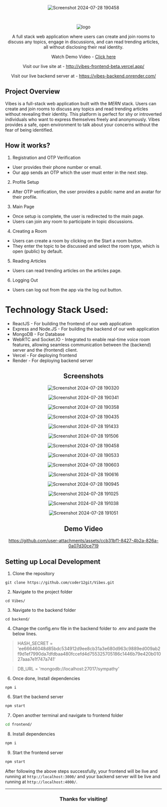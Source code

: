 <div align='center'>
   

![Screenshot 2024-07-28 190458](https://github.com/user-attachments/assets/17ed695f-f705-4047-b970-cb2c6c57c436)



<br>

![logo](https://github.com/user-attachments/assets/5d3fdc55-2f72-4ec2-87cd-29c4cfdf6e43)

A full stack web application where users can create and join rooms to discuss any topics, engage in discussions, and can read trending articles, all without disclosing their real identity.

Watch Demo Video - <a href='https://youtu.be/P-IykV3HPWg?si=4EqMGDynZ-RFg30I'>Click here</a>

Visit our live site at - http://vibes-frontend-beta.vercel.app/

Visit our live backend server at - https://vibes-backend.onrender.com/
   
</div>

## Project Overview

Vibes is a full-stack web application built with the *MERN* stack. Users can create and join rooms to discuss any topics and read trending articles without revealing their identity. This platform is perfect for shy or introverted individuals who want to express themselves freely and anonymously. Vibes provides a safe, open environment to talk about your concerns without the fear of being identified.

## How it works?
1. Registration and OTP Verification

- User provides their phone number or email.
- Our app sends an OTP which the user must enter in the next step.
2. Profile Setup

- After OTP verification, the user provides a public name and an avatar for their profile.
3. Main Page

- Once setup is complete, the user is redirected to the main page.
- Users can join any room to participate in topic discussions.
4. Creating a Room

- Users can create a room by clicking on the Start a room button.
- They enter the topic to be discussed and select the room type, which is open (public) by default.
5. Reading Articles

- Users can read trending articles on the articles page.
6. Logging Out

- Users can log out from the app via the log out button.


# Technology Stack Used:

- ReactJS - For building the frontend of our web application
- Express and Node.JS - For building the backend of our web application
- MongoDB - For Database
- WebRTC and Socket.IO - Integrated to enable real-time voice room features, allowing seamless communication between the (backend) server and the (frontend) client.
- Vercel - For deploying frontend
- Render - For deploying backend server

<div align='center'>

<h2>Screenshots</h2>

![Screenshot 2024-07-28 190320](https://github.com/user-attachments/assets/2bc365ce-9ac5-492a-a95a-1e16169c3f0d)

![Screenshot 2024-07-28 190341](https://github.com/user-attachments/assets/ec55a83e-8dbf-45cc-92bc-af2204f32841)


![Screenshot 2024-07-28 190358](https://github.com/user-attachments/assets/be9390dc-bbd1-4621-ae11-1c1357c2e770)


![Screenshot 2024-07-28 190435](https://github.com/user-attachments/assets/b1146de0-66b3-4dd0-8398-cba476387025)

![Screenshot 2024-07-28 191433](https://github.com/user-attachments/assets/dc1d766f-c128-4320-8230-df77b1d14682)

![Screenshot 2024-07-28 191506](https://github.com/user-attachments/assets/3ccbd9d3-8a43-4f58-850e-639370656405)

![Screenshot 2024-07-28 190458](https://github.com/user-attachments/assets/4761645f-44ac-40a6-aa78-b52b098f1697)


![Screenshot 2024-07-28 190533](https://github.com/user-attachments/assets/c9710be7-5d28-4d61-99b4-b89035a7f0e3)


![Screenshot 2024-07-28 190603](https://github.com/user-attachments/assets/e9a7f491-3479-4994-a4f9-2a6219c356a4)

![Screenshot 2024-07-28 190616](https://github.com/user-attachments/assets/9034e0db-e689-45c9-9977-b6f1f651ae90)

![Screenshot 2024-07-28 190945](https://github.com/user-attachments/assets/e7f1aede-2b1a-4915-a1aa-3b170ce3cc58)

![Screenshot 2024-07-28 191025](https://github.com/user-attachments/assets/afaf7e9e-71b5-488f-8592-b4ca77cd8ae8)


![Screenshot 2024-07-28 191038](https://github.com/user-attachments/assets/92721962-e869-41e6-9463-e3e9844695e0)


![Screenshot 2024-07-28 191051](https://github.com/user-attachments/assets/360bed83-2436-46d9-b7a3-33765e920c6c)


















<h2>Demo Video</h2>





https://github.com/user-attachments/assets/ccb31bf1-8427-4b2a-826a-0a07d30ce719




</div>

## Setting up Local Development

1. Clone the repository

```
git clone https://github.com/coder12git/Vibes.git
```

2. Navigate to the project folder

```
cd Vibes/
```

3. Navigate to the backend folder

```
cd backend/
```

4. Change the config.env file in the backend folder to .env and paste the below lines.

 > HASH_SECRET = 'ee66646048d85bdc534912d9ee8cb31a3e680d963c9889ed009ab2f9d1ef7990da7dfdbaa480fccefd4d755325705186c1446b79e420b01027aaa7e1f747a741'


 > DB_URL = 'mongodb://localhost:27017/sympathy'

6. Once done, Install dependencies 

```
npm i
```

6. Start the backend server

 ```bash
npm start
 ```

7. Open another terminal and navigate to frontend folder

```bash
cd frontend/
```

8. Install dependencies
```bash
npm i
```   

9. Start the frontend server
```bash
npm start
```

After following the above steps successfully, your frontend will be live and running at `http://localhost:3000/` and your backend server will be live and running at `http://localhost:4000/`. 

<hr/>

<div align='center'>
  <h3>Thanks for visiting!</h3>
</div>
